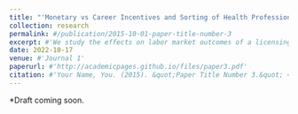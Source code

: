 ```yaml
---
title: "'Monetary vs Career Incentives and Sorting of Health Professionals in Peru' with José Flor-Toro"
collection: research
permalink: #/publication/2015-10-01-paper-title-number-3
excerpt: #'We study the effects on labor market outcomes of a licensing process that led to the closure of 1/3 of Peruvian colleges (2016-2021). Using a rich panel dataset of recent college graduates and a difference-in-differences model, we find an increase in wages for graduates from colleges that obtained a license and no significant effects for graduates from universities whose license was denied.'
date: 2022-10-17
venue: #'Journal 1'
paperurl: #'http://academicpages.github.io/files/paper3.pdf'
citation: #'Your Name, You. (2015). &quot;Paper Title Number 3.&quot; <i>Journal 1</i>. 1(3).'
---
```


*Draft coming soon.

 